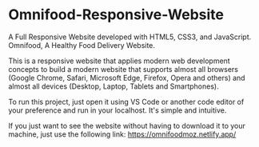 # Omnifood-Responsive-Website
 A Full Responsive Website developed with HTML5, CSS3, and JavaScript. Omnifood, A Healthy Food Delivery Website.

This is a responsive website that applies modern web development concepts to build a modern website that supports almost all browsers (Google Chrome, Safari, Microsoft Edge, Firefox, Opera and others) and almost all devices (Desktop, Laptop, Tablets and Smartphones).

To run this project, just open it using VS Code or another code editor of your preference and run in your localhost. It's simple and intuitive.

If you just want to see the website without having to download it to your machine, just use the following link: https://omnifoodmoz.netlify.app/
